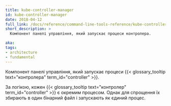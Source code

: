 ```yaml
---
title: kube-controller-manager
id: kube-controller-manager
date: 2018-04-12
full_link: /docs/reference/command-line-tools-reference/kube-controller-manager/
short_description: >
  Компонент панелі управління, який запускає процеси контролера.

aka: 
tags:
- architecture
- fundamental
---
```


Компонент панелі управління, який запускає процеси {{< glossary_tooltip text="контролера" term_id="controller" >}}.

<!--more-->

За логікою, кожен {{< glossary_tooltip text="контролер" term_id="controller" >}} є окремим процесом. Однак для спрощення їх збирають в один бінарний файл і запускають як єдиний процес.
